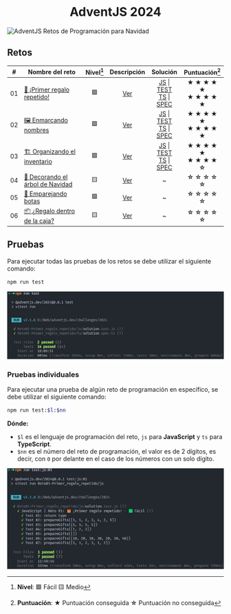 <h1 align="center">AdventJS 2024</h1>

![AdventJS Retos de Programación para Navidad](https://adventjs.dev/og.webp 'AdventJS 2024')

## Retos

|  #  | Nombre del reto                                                               | Nivel[^1] |                              Descripción                               |                                                                                                                                                                             Solución                                                                                                                                                                             |         Puntuación[^2]         |
| :-: | ----------------------------------------------------------------------------- | :-------: | :--------------------------------------------------------------------: | :--------------------------------------------------------------------------------------------------------------------------------------------------------------------------------------------------------------------------------------------------------------------------------------------------------------------------------------------------------------: | :----------------------------: |
| 01  | [🎁 ¡Primer regalo repetido!](https://adventjs.dev/es/challenges/2024/1)      |    🟩     |    [Ver](/challenges/2024/Reto01-Primer_regalo_repetido/README.md)     |       [JS](/challenges/2024/Reto01-Primer_regalo_repetido/js/solution.js 'JavaScript') \| [TEST](/challenges/2024/Reto01-Primer_regalo_repetido/js/solution.test.js 'Pruebas')<br>[TS](/challenges/2024/Reto01-Primer_regalo_repetido/ts/solution.ts 'TypeScript') \| [SPEC](/challenges/2024/Reto01-Primer_regalo_repetido/ts/solution.spec.ts 'Pruebas')       | **★ ★ ★ ★ ★**<br>**★ ★ ★ ★ ★** |
| 02  | [🖼️ Enmarcando nombres](https://adventjs.dev/es/challenges/2024/2)            |    🟩     |      [Ver](/challenges/2024/Reto02-Enmarcando_nombres/README.md)       |               [JS](/challenges/2024/Reto02-Enmarcando_nombres/js/solution.js 'JavaScript') \| [TEST](/challenges/2024/Reto02-Enmarcando_nombres/js/solution.test.js 'Pruebas')<br>[TS](/challenges/2024/Reto02-Enmarcando_nombres/ts/solution.ts 'TypeScript') \| [SPEC](/challenges/2024/Reto02-Enmarcando_nombres/ts/solution.spec.ts 'Pruebas')               | **★ ★ ★ ★ ★**<br>**★ ★ ★ ★ ★** |
| 03  | [🏗️ Organizando el inventario](https://adventjs.dev/es/challenges/2024/3)     |    🟩     |   [Ver](/challenges/2024/Reto03-Organizando_el_inventario/README.md)   | [JS](/challenges/2024/Reto03-Organizando_el_inventario/js/solution.js 'JavaScript') \| [TEST](/challenges/2024/Reto03-Organizando_el_inventario/js/solution.test.js 'Pruebas')<br>[TS](/challenges/2024/Reto03-Organizando_el_inventario/ts/solution.ts 'TypeScript') \| [SPEC](/challenges/2024/Reto03-Organizando_el_inventario/ts/solution.spec.ts 'Pruebas') | **★ ★ ★ ★ ★**<br>**★ ★ ★ ★ ☆** |
| 04  | [🎄 Decorando el árbol de Navidad](https://adventjs.dev/es/challenges/2024/4) |    🟨     | [Ver](/challenges/2024/Reto04-Decorando_el_arbol_de_Navidad/README.md) |                                                                                                                                                                                ~                                                                                                                                                                                 |         **☆ ☆ ☆ ☆ ☆**          |
| 05  | [👞 Emparejando botas](https://adventjs.dev/es/challenges/2024/5)             |    🟩     |       [Ver](/challenges/2024/Reto05-Emparejando_botas/README.md)       |                                                                                                                                                                                ~                                                                                                                                                                                 |         **☆ ☆ ☆ ☆ ☆**          |
| 06  | [📦 ¿Regalo dentro de la caja?](https://adventjs.dev/es/challenges/2024/6)    |    🟨     |   [Ver](/challenges/2024/Reto06-Regalo_dentro_de_la_caja/README.md)    |                                                                                                                                                                                ~                                                                                                                                                                                 |         **☆ ☆ ☆ ☆ ☆**          |

## Pruebas

Para ejecutar todas las pruebas de los retos se debe utilizar el siguiente comando:

```bash
npm run test
```

![Pruebas de todas las soluciones ejecutadas en consola](/challenges/2024/assets/images/all-test.png 'Pruebas de todas las soluciones ejecutadas')

### Pruebas individuales

Para ejecutar una prueba de algún reto de programación en específico, se debe utilizar el siguiente comando:

```bash
npm run test:$l:$nn
```

**Dónde:**

- `$l` es el lenguaje de programación del reto, `js` para **JavaScript** y `ts` para **TypeScript**.
- `$nn` es el número del reto de programación, el valor es de 2 dígitos, es decir, con `0` por delante en el caso de los números con un solo dígito.

![Pruebas de una solución específica ejecutada en consola](/challenges/2024/Reto01-Primer_regalo_repetido/assets/images/test-js.png 'Pruebas de una solución específica ejecutada')

[^1]: **Nivel**: 🟩 Fácil 🟨 Medio
[^2]: **Puntuación**: **★** Puntuación conseguida **☆** Puntuación no conseguida
